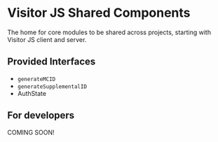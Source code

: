 # Visitor JS Shared Components

The home for core modules to be shared across projects, starting with Visitor JS client and server.

## Provided Interfaces

- `generateMCID`
- `generateSupplementalID`
- AuthState


## For developers

COMING SOON!
